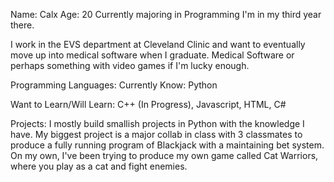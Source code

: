 Name: Calx
Age: 20
Currently majoring in Programming 
I'm in my third year there.

I work in the EVS department at Cleveland Clinic and want to eventually move up into medical software when I graduate.
Medical Software or perhaps something with video games if I'm lucky enough.

Programming Languages:
Currently Know:
Python

Want to Learn/Will Learn:
C++ (In Progress),
Javascript,
HTML,
C#

Projects:
I mostly build smallish projects in Python with the knowledge I have. My biggest project is a major collab in class with 3 classmates to produce a fully running program of Blackjack with a maintaining bet system.
On my own, I've been trying to produce my own game called Cat Warriors, where you play as a cat and fight enemies.
